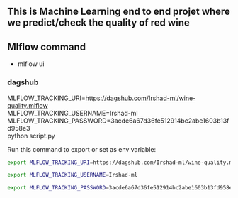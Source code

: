 ## This is Machine Learning end to end projet where we predict/check the quality of red wine


## Mlflow command 
- mlflow ui

### dagshub

MLFLOW_TRACKING_URI=https://dagshub.com/Irshad-ml/wine-quality.mlflow \
MLFLOW_TRACKING_USERNAME=Irshad-ml \
MLFLOW_TRACKING_PASSWORD=3acde6a67d36fe512914bc2abe1603b13fd958e3 \
python script.py

Run  this command to export or set  as env variable:

```bash
export MLFLOW_TRACKING_URI=https://dagshub.com/Irshad-ml/wine-quality.mlflow

export MLFLOW_TRACKING_USERNAME=Irshad-ml

export MLFLOW_TRACKING_PASSWORD=3acde6a67d36fe512914bc2abe1603b13fd958e3
```